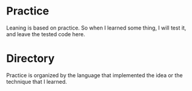 Practice
========

Leaning is based on practice. So when I learned some thing, I will
test it, and leave the tested code here.

Directory
=========

Practice is organized by the language that implemented the idea or
the technique that I learned.

